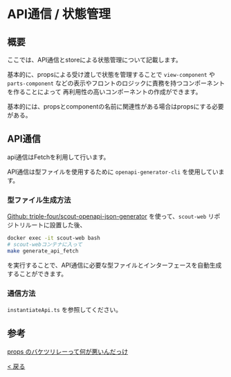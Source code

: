 # API通信 / 状態管理

## 概要

ここでは、API通信とstoreによる状態管理について記載します。

基本的に、propsによる受け渡しで状態を管理することで
`view-component` や `parts-component` などの表示やフロントのロジックに責務を持つコンポーネントを作ることによって
再利用性の高いコンポーネントの作成ができます。

基本的には、propsとcomponentの名前に関連性がある場合はpropsにする必要がある。

## API通信

api通信はFetchを利用して行います。

API通信は型ファイルを使用するために `openapi-generator-cli` を使用しています。

### 型ファイル生成方法

[Github: triple-four/scout-openapi-json-generator](https://github.com/triple-four/scout-openapi-json-generator) を使って、`scout-web` リポジトリルートに設置した後、

```bash
docker exec -it scout-web bash
# scout-webコンテナに入って
make generate_api_fetch
```


を実行することで、API通信に必要な型ファイルとインターフェースを自動生成することができます。

### 通信方法

`instantiateApi.ts` を参照してください。


## 参考

[props のバケツリレーって何が悪いんだっけ](https://scrapbox.io/fsubal/props_%E3%81%AE%E3%83%90%E3%82%B1%E3%83%84%E3%83%AA%E3%83%AC%E3%83%BC%E3%81%A3%E3%81%A6%E4%BD%95%E3%81%8C%E6%82%AA%E3%81%84%E3%82%93%E3%81%A0%E3%81%A3%E3%81%91)

[< 戻る](./00-getting-started.md)
